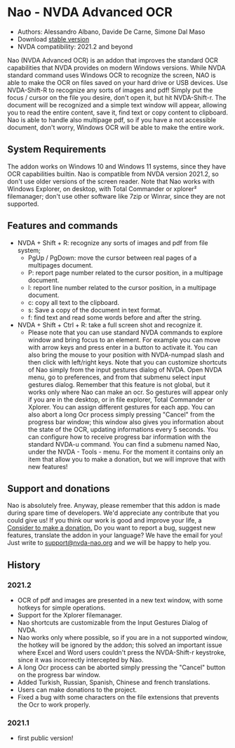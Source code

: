 # Nao - NVDA Advanced OCR

* Authors: Alessandro Albano, Davide De Carne, Simone Dal Maso
* Download [stable version][1]
* NVDA compatibility: 2021.2 and beyond

Nao (NVDA Advanced OCR) is an addon that improves the standard OCR capabilities that NVDA provides on modern Windows versions.
While NVDA standard command uses Windows OCR to recognize the screen, NAO is able to make the OCR on files saved on your hard drive or USB devices. 
Use NVDA-Shift-R to recognize any sorts of images and pdf! 
Simply put the focus / cursor on the file you desire, don't open it, but hit NVDA-Shift-r. 
The document will be recognized and a simple text window will appear, allowing you to read the entire content, save it, find text or copy content to clipboard.
Nao is able to handle also multipage pdf, so if you have a not accessible document, don't worry, Windows OCR will be able to make the entire work.

## System Requirements
The addon works on Windows 10 and Windows 11 systems, since they have OCR capabilities builtin. 
Nao is compatible from NVDA version 2021.2, so don't use older versions of the screen reader.
Note that Nao works with Windows Explorer, on desktop, with Total Commander or xplorer² filemanager; don't use other software like 7zip or Winrar, since they are not supported.

## Features and commands
* NVDA + Shift + R: recognize any sorts of images and pdf from file system;
  * PgUp / PgDown: move the cursor between real pages of a multipages document.
  * P: report page number related to the cursor position, in a multipage document.
  * l: report line number related to the cursor position, in a multipage document.
  * c: copy all text to the clipboard.
  * s: Save a copy of the document in text format.
  * f: find text and read some words before and after the string.
* NVDA + Shift + Ctrl + R: take a full screen shot and recognize it.
  * Please note that you can use standard NVDA commands to explore window and bring focus to an element. For example you can move with arrow keys and press enter in a button to activate it. You can also bring the mouse to your position with NVDA-numpad slash and then click with left/right keys.
Note that you can customize shortcuts of Nao simply from the input gestures dialog of NVDA. Open NVDA menu, go to preferences, and from that submenu select input gestures dialog. Remember that this feature is not global, but it works only where Nao can make an ocr. So gestures will appear only if you are in the desktop, or in file explorer, Total Commander or Xplorer. You can assign different gestures for each app.
You can also abort a long Ocr process simply pressing "Cancel" from the progress bar window; this window also gives you information about the state of the OCR, updating informations every 5 seconds. You can configure how to receive progress bar information with the standard NVDA-u command.
You can find a submenu named Nao, under the NVDA - Tools - menu. For the moment it contains only an item that allow you to make a donation, but we will improve that with new features!

## Support and donations
Nao is absolutely free. Anyway, please remember that this addon is made during spare time of developers. 
We'd appreciate any contribute that you could give us!
If you think our work is good and improve your life, a <a href="http://nvda-nao.org/donate">Consider to make a donation.</a>
Do you want to report a bug, suggest new features, translate the addon in your language? We have the email for you! Just write to support@nvda-nao.org and we will be happy to help you.

## History
### 2021.2
* OCR of pdf and images are presented in a new text window, with some hotkeys for simple operations.
* Support for the Xplorer filemanager.
* Nao shortcuts are customizable from the Input Gestures Dialog of NVDA.
* Nao works only where possible, so if you are in a not supported window, the hotkey will be ignored by the addon; this solved an important issue where Excel and Word users couldn't press the NVDA-Shift-r keystroke, since it was incorrectly intercepted by Nao.
* A long Ocr process can be aborted simply pressing the "Cancel" button on the progress bar window.
* Added Turkish, Russian, Spanish, Chinese and french translations.
* Users can make donations to the project.
* Fixed a bug with some characters on the file extensions that prevents the Ocr to work properly.
### 2021.1
* first public version! 


[1]: https://nvda-nao.org/download
